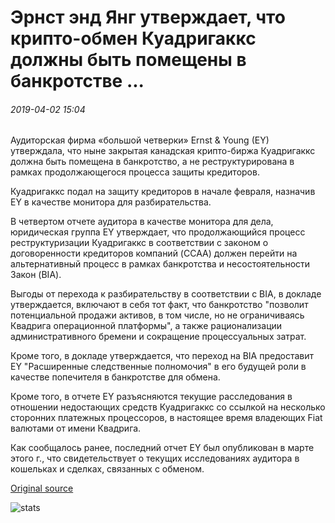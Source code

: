 # Эрнст энд Янг утверждает, что крипто-обмен Куадригаккс должны быть помещены в банкротстве ...

###### 2019-04-02 15:04

Аудиторская фирма «большой четверки» Ernst &amp; Young (EY) утверждала, что ныне закрытая канадская крипто-биржа Куадригаккс должна быть помещена в банкротство, а не реструктурирована в рамках продолжающегося процесса защиты кредиторов.

Куадригаккс подал на защиту кредиторов в начале февраля, назначив EY в качестве монитора для разбирательства.

В четвертом отчете аудитора в качестве монитора для дела, юридическая группа EY утверждает, что продолжающийся процесс реструктуризации Куадригаккс в соответствии с законом о договоренности кредиторов компаний (CCAA) должен перейти на альтернативный процесс в рамках банкротства и несостоятельности Закон (BIA).

Выгоды от перехода к разбирательству в соответствии с BIA, в докладе утверждается, включают в себя тот факт, что банкротство "позволит потенциальной продажи активов, в том числе, но не ограничиваясь Квадрига операционной платформы", а также рационализации административного бремени и сокращение процессуальных затрат.

Кроме того, в докладе утверждается, что переход на BIA предоставит EY "Расширенные следственные полномочия" в его будущей роли в качестве попечителя в банкротстве для обмена.

Кроме того, в отчете EY разъясняются текущие расследования в отношении недостающих средств Куадригаккс со ссылкой на несколько сторонних платежных процессоров, в настоящее время владеющих Fiat валютами от имени Квадрига.

Как сообщалось ранее, последний отчет EY был опубликован в марте этого г., что свидетельствует о текущих исследованиях аудитора в кошельках и сделках, связанных с обменом.

[Original source](https://cointelegraph.com/news/ernst-young-argues-that-crypto-exchange-quadrigacx-should-be-placed-in-bankruptcy)

![stats](https://c.statcounter.com/11760860/0/a89fa40b/1/ "stats")